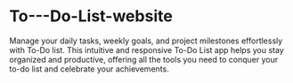 # To---Do-List-website
Manage your daily tasks, weekly goals, and project milestones effortlessly with To-Do list. This intuitive and responsive To-Do List app helps you stay organized and productive, offering all the tools you need to conquer your to-do list and celebrate your achievements.
